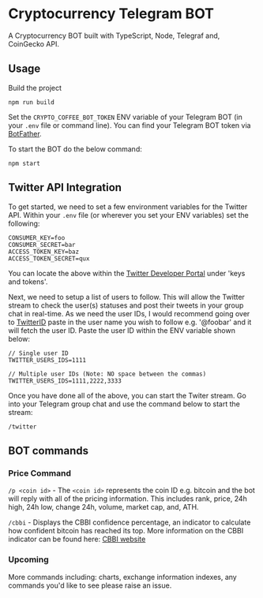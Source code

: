 # Cryptocurrency Telegram BOT

A Cryptocurrency BOT built with TypeScript, Node, Telegraf and, CoinGecko API.

## Usage

Build the project

```console
npm run build
```

Set the `CRYPTO_COFFEE_BOT_TOKEN` ENV variable of your Telegram BOT (in your `.env` file or command line). You can find your Telegram BOT token via [BotFather](https://telegram.me/BotFather). 

To start the BOT do the below command:

```console
npm start
```
## Twitter API Integration

To get started, we need to set a few environment variables for the Twitter API. Within your `.env` file (or wherever you set your ENV variables) set the following:

```console
CONSUMER_KEY=foo
CONSUMER_SECRET=bar
ACCESS_TOKEN_KEY=baz
ACCESS_TOKEN_SECRET=qux
```

You can locate the above within the [Twitter Developer Portal](https://developer.twitter.com/en/portal/dashboard) under 'keys and tokens'.

Next, we need to setup a list of users to follow. This will allow the Twitter stream to check the user(s) statuses and post their tweets in your group chat in real-time. As we need the user IDs, I would recommend going over to [TwitterID](https://tweeterid.com/) paste in the user name you wish to follow e.g. '@foobar' and it will fetch the user ID. Paste the user ID within the ENV variable shown below:

```console
// Single user ID
TWITTER_USERS_IDS=1111

// Multiple user IDs (Note: NO space between the commas)
TWITTER_USERS_IDS=1111,2222,3333
```

Once you have done all of the above, you can start the Twiter stream. Go into your Telegram group chat and use the command below to start the stream:

```console
/twitter
```

## BOT commands

### Price Command

`/p <coin id>` - The `<coin id>` represents the coin ID e.g. bitcoin and the bot will reply with all of the pricing information. This includes rank, price, 24h high, 24h low, change 24h, volume, market cap, and, ATH.

`/cbbi` - Displays the CBBI confidence percentage, an indicator to calculate how confident bitcoin has reached its top. More information on the CBBI indicator can be found here: [CBBI website](https://colintalkscrypto.com/cbbi/)

### Upcoming

More commands including: charts, exchange information indexes, any commands you'd like to see please raise an issue.
